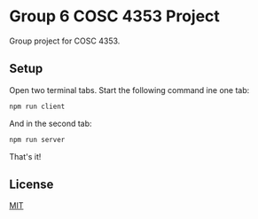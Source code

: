 # Group 6 COSC 4353 Project

Group project for COSC 4353.

## Setup

Open two terminal tabs. Start the following command ine one tab:

```bash
npm run client
```

And in the second tab:

```bash
npm run server
```
That's it!

## License
[MIT](https://choosealicense.com/licenses/mit/)